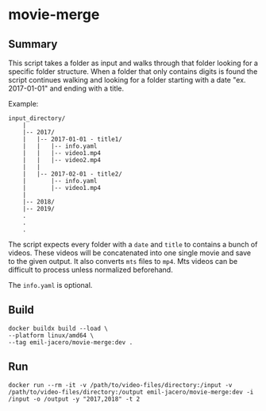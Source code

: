 # movie-merge

## Summary

This script takes a folder as input and walks through that folder looking for a specific folder structure. When a folder that only contains digits is found the script continues walking and looking for a folder starting with a date "ex. 2017-01-01" and ending with a title.

Example:

```ascii
input_directory/
    |
    |-- 2017/
    |   |-- 2017-01-01 - title1/
    |   |   |-- info.yaml
    |   |   |-- video1.mp4
    |   |   |-- video2.mp4
    |   |
    |   |-- 2017-02-01 - title2/
    |       |-- info.yaml
    |       |-- video1.mp4
    |
    |-- 2018/
    |-- 2019/
    .
    .
    .
```

The script expects every folder with a `date` and `title` to contains a bunch of videos. These videos will be concatenated into one single movie and save to the given output.
It also converts `mts` files to `mp4`. Mts videos can be difficult to process unless normalized beforehand.

The `info.yaml` is optional.

## Build

```shell
docker buildx build --load \
--platform linux/amd64 \
--tag emil-jacero/movie-merge:dev .
```

## Run

```shell
docker run --rm -it -v /path/to/video-files/directory:/input -v /path/to/video-files/directory:/output emil-jacero/movie-merge:dev -i /input -o /output -y "2017,2018" -t 2
```
